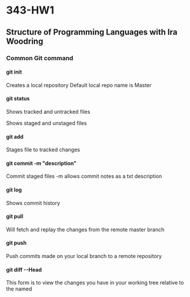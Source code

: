 # 343-HW1
## Structure of Programming Languages with Ira Woodring
### Common Git command

#### git init
Creates a local repository
Default local repo name is Master

#### git status
Shows tracked and untracked files

Shows staged and unstaged files

#### git add <file>
Stages file to tracked changes

#### git commit -m "description"
Commit staged files 
-m allows commit notes as a txt description

#### git log
Shows commit history

#### git pull
Will fetch and replay the changes from the remote master branch

#### git push
Push commits made on your local branch to a remote repository

#### git diff --Head
This form is to view the changes you have in your working tree relative to the named
